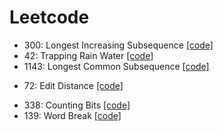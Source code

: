 # Leetcode
<!-- 220320 -->
* 300: Longest Increasing Subsequence [[code]](./300.py)
* 42: Trapping Rain Water [[code]](./42.py)
* 1143: Longest Common Subsequence [[code]](./1143.py)
<!-- 220321 -->
* 72: Edit Distance [[code]](./72.py)
<!-- 220324 -->
* 338: Counting Bits [[code]](./338.py)
* 139: Word Break [[code]](./139.py)
